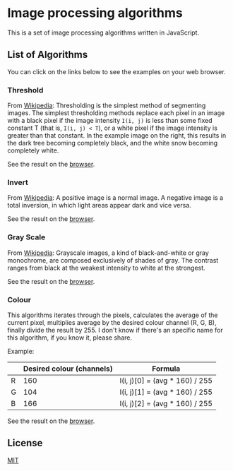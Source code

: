 # Image processing algorithms

This is a set of image processing algorithms written in JavaScript.

## List of Algorithms
You can click on the links below to see the examples on your web browser.

### Threshold
From [Wikipedia][threshold-wiki]: Thresholding is the simplest method of segmenting images. The simplest thresholding methods replace each pixel in an image with a black pixel if the image intensity `I(i, j)` is less than some fixed constant T (that is, `I(i, j) < T`), or a white pixel if the image intensity is greater than that constant. In the example image on the right, this results in the dark tree becoming completely black, and the white snow becoming completely white.

See the result on the [browser][threshold-gp].

### Invert
From [Wikipedia][invert-wiki]: A positive image is a normal image. A negative image is a total inversion, in which light areas appear dark and vice versa.

See the result on the [browser][invert-gp].

### Gray Scale
From [Wikipedia][grayscale-wiki]: Grayscale images, a kind of black-and-white or gray monochrome, are composed exclusively of shades of gray. The contrast ranges from black at the weakest intensity to white at the strongest.

See the result on the [browser][grayscale-gp].

### Colour
This algorithms iterates through the pixels, calculates the average of the current pixel, multiplies average by the desired colour channel (R, G, B), finally divide the result by 255. I don't know if there's an specific name for this algorithm, if you know it, please share.

Example:

|   | Desired colour (channels) | Formula                        |
|---|---------------------------|--------------------------------|
| R | 160                       | I(i, j)[0] = (avg * 160) / 255 |
| G | 104                       | I(i, j)[1] = (avg * 160) / 255 |
| B | 166                       | I(i, j)[2] = (avg * 160) / 255 |

See the result on the [browser][colour-gp].


## License
[MIT][license-link]

[comment]: <> (Links for info and images)

[threshold-wiki]: https://en.wikipedia.org/wiki/Thresholding_(image_processing)
[threshold-gp]: https://memburg.dev/image-processing-algorithms/src/views/threshold.html

[invert-wiki]: https://en.wikipedia.org/wiki/Negative_(photography)#Negative_image
[invert-gp]: https://memburg.dev/image-processing-algorithms/src/views/invert.html

[grayscale-wiki]: https://en.wikipedia.org/wiki/Negative_(photography)#Negative_image
[grayscale-gp]: https://memburg.dev/image-processing-algorithms/src/views/grayscale.html

[colour-gp]: https://memburg.dev/image-processing-algorithms/src/views/colour.html

[license-link]: https://github.com/memburg/image-processing-algorithms/blob/main/LICENSE